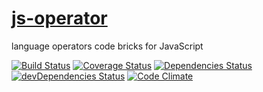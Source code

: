 [js-operator](http://aureooms.github.io/js-operator)
==

language operators code bricks for JavaScript

[![Build Status](https://travis-ci.org/aureooms/js-operator.svg)](https://travis-ci.org/aureooms/js-operator)
[![Coverage Status](https://coveralls.io/repos/aureooms/js-operator/badge.png)](https://coveralls.io/r/aureooms/js-operator)
[![Dependencies Status](https://david-dm.org/aureooms/js-operator.png)](https://david-dm.org/aureooms/js-operator#info=dependencies)
[![devDependencies Status](https://david-dm.org/aureooms/js-operator/dev-status.png)](https://david-dm.org/aureooms/js-operator#info=devDependencies)
[![Code Climate](https://codeclimate.com/github/aureooms/js-operator.png)](https://codeclimate.com/github/aureooms/js-operator)
